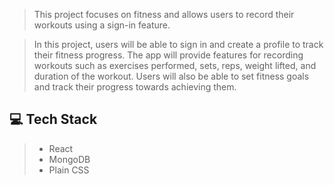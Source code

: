 > This project focuses on fitness and allows users to record their workouts using a sign-in feature.

>In this project, users will be able to sign in and create a profile to track their fitness progress. The app will provide features for recording workouts such as exercises performed, sets, reps, weight lifted, and duration of the workout. Users will also be able to set fitness goals and track their progress towards achieving them.

## 💻 Tech Stack
> - React
> - MongoDB
> - Plain CSS

